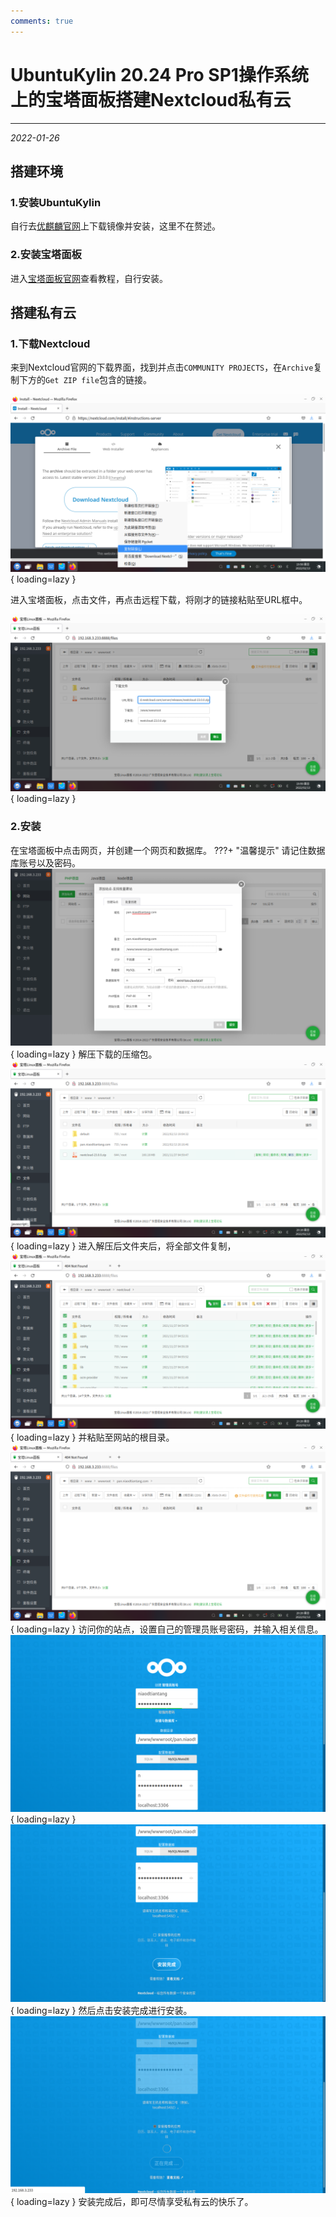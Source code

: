 ```yaml
---
comments: true
---
```

# UbuntuKylin 20.24 Pro SP1操作系统上的宝塔面板搭建Nextcloud私有云

***

<em>2022-01-26</em>

## 搭建环境

### 1.安装UbuntuKylin
自行去[优麒麟官网](https://www.ubuntukylin.com/)上下载镜像并安装，这里不在赘述。

### 2.安装宝塔面板

进入[宝塔面板官网](https://bt.cn/)查看教程，自行安装。

## 搭建私有云

### 1.下载Nextcloud

来到Nextcloud官网的下载界面，找到并点击`COMMUNITY PROJECTS`，在`Archive`复制下方的`Get ZIP file`包含的链接。

![下载](./img/image-9.png){ loading=lazy }

进入宝塔面板，点击文件，再点击远程下载，将刚才的链接粘贴至URL框中。

![下载](./img/image-10.png){ loading=lazy }

### 2.安装
在宝塔面板中点击网页，并创建一个网页和数据库。
???+ "温馨提示"
  请记住数据库账号以及密码。
![下载](./img/image-11.png){ loading=lazy }
解压下载的压缩包。
![下载](./img/image-12.png){ loading=lazy }
进入解压后文件夹后，将全部文件复制，
![下载](./img/image-13.png){ loading=lazy }
并粘贴至网站的根目录。
![下载](./img/image-14.png){ loading=lazy }
访问你的站点，设置自己的管理员账号密码，并输入相关信息。
![下载](./img/image-15.png){ loading=lazy }
![下载](./img/image-16.png){ loading=lazy }
然后点击安装完成进行安装。
![下载](./img/image-17.png){ loading=lazy }
安装完成后，即可尽情享受私有云的快乐了。
